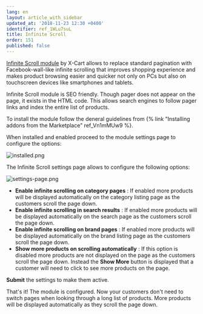 ```yaml
---
lang: en
layout: article_with_sidebar
updated_at: '2018-11-23 12:30 +0400'
identifier: ref_1WLu7suL
title: Infinite Scroll
order: 151
published: false
---
```

[Infinite Scroll module](https://market.x-cart.com/addons/infinite-scroll.html "Infinite Scroll") by X-Cart allows to replace standard pagination with Facebook-wall-like infinite scrolling that improves shopping experience and makes product browsing easier and quicker not only on PCs but also on touchscreen devices like smartphones and tablets.

Infinite Scroll module is SEO friendly. Though pager does not appear on the page, it exists in the HTML code. This allows search engines to follow pager links and index the entire list of products.

To install the module follow the deneral guidelines from {% link "Installing addons from the Marketplace" ref_Vn1mMUw9 %}.

When installed and enabled proceed to the module settings page to configure the options:

![installed.png]({{site.baseurl}}/attachments/ref_1WLu7suL/installed.png)

The Infinite Scroll settings page allows to configure the following options:

![settings-page.png]({{site.baseurl}}/attachments/ref_1WLu7suL/settings-page.png)

* **Enable infinite scrolling on category pages** : If enabled more products will be displayed automatically on the category listing page as the customers scroll the page down.
* **Enable infinite scrolling in search results** : If enabled more products will be displayed automatically on the search page as the customers scroll the page down.
* **Enable infinite scrolling on brand pages** : If enabled more products will be displayed automatically on the brand listing page as the customers scroll the page down.
* **Show more products on scrolling automatically** : If this option is disabled more products are not displayed on the page as the customers scroll the page down. Instead the **Show More** button is displayed that a customer will need to click to see more products on the page.

**Submit** the settings to make them active.

That's it! The module is configured. Now your customers don't need to switch pages when looking through a long list of products. More products will be displayed automatically as they scroll the page down.